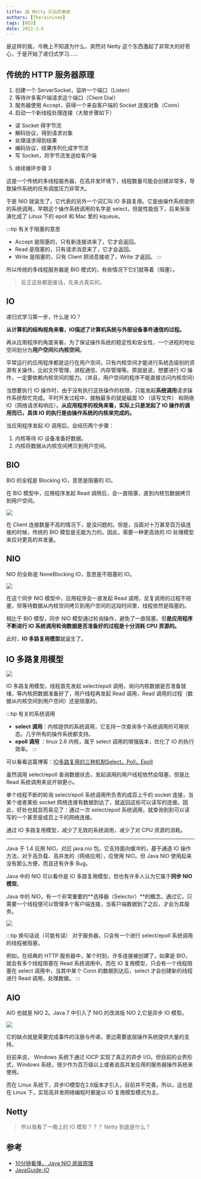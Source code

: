 ```yaml
---
title: 由 Netty 引出的事故
authors: [Therainisme]
tags: [NIO]
date: 2022-2-6
---
```


是这样的我，今晚上不知道为什么，突然对 Netty 这个东西激起了非常大的好奇心，于是开始了递归式学习......

<!--truncate-->

## 传统的 HTTP 服务器原理

1. 创建一个 ServerSocket，监听一个端口（Listen）
2. 等待许多客户端请求这个端口（Client Dial）
3. 服务器使用 Accept，获得一个来自客户端的 Socket 连接对象（Conn）
4. 启动一个新线程处理连接（大致步骤如下）

* 读 Socket 得字节流  
* 解码协议，得到请求对象 
* 处理请求得到结果 
* 编码协议，结果序列化成字节流 
* 写 Socket，将字节流发送给客户端

5. 继续循环步骤 3

这是一个传统的多线程服务器，在高并发环境下，线程数量可能会创建非常多，导致操作系统的任务调度压力非常大。

于是 NIO 就诞生了，它代表的另外一个词汇叫 IO 多路复用。它是由操作系统提供的系统调用，早期这个操作系统调用的名字是 select，但是性能低下，后来渐渐演化成了 Linux 下的 epoll 和 Mac 里的 kqueue。

:::tip 有关于阻塞的意思
* Accept 是阻塞的，只有新连接进来了，它才会返回。
* Read 是阻塞的，只有请求消息来了，它才会返回。
* Write 是阻塞的，只有 Client 把消息接收了，Write 才返回。
:::

所以传统的多线程服务器是 BIO 模式的，有些情况下它们就等着（阻塞）。

> 反正这些都是废话，先来点真实的。

## IO

递归式学习第一步，什么是 IO？

**从计算机的结构视角来看，IO描述了计算机系统与外部设备事件通信的过程。**

再从应用程序的角度来看，为了保证操作系统的稳定性和安全性，一个进程的地址空间划分为**用户空间**和**内核空间**。

平常运行的应用程序都是运行在用户空间，只有内核空间才能进行系统态级别的资源有关操作，比如文件管理、进程通信、内存管理等。原就是说，想要进行 IO 操作，一定要依赖内核空间的能力。（并且，用户空间的程序不能直接访问内核空间）

当想要执行 IO 操作时，由于没有执行这些操作的权限，只能发起**系统调用**请求操作系统帮忙完成。平时开发过程中，接触最多的就是磁盘 IO （读写文件） 和网络 IO（网络请求和响应）。**从应用程序的视角来看，实际上只是发起了 IO 操作的调用而已，具体 IO 的执行是由操作系统的内核来完成的。**

当应用程序发起 IO 调用后，会经历两个步骤：
1. 内核等待 IO 设备准备好数据。
2. 内核将数据从内核空间拷贝到用户空间。

## BIO

BIO 的全程是 Blocking IO，意思是阻塞的 IO。

在 BIO 模型中，应用程序发起 Read 调用后，会一直阻塞，直到内核包数据拷贝到用户空间。

![](./image/2022-02-06-23-02-35.png)

在 Client 连接数量不高的情况下，是没问题的。但是，当面对十万甚至百万级连接的时候，传统的 BIO 模型是无能为力的。因此，需要一种更高效的 IO 处理模型来应对更高的并发量。

## NIO

NIO 的全称是 NoneBlocking IO，意思是不阻塞的 IO。

![](./image/2022-02-06-23-16-52.png)

在这个同步 NIO 模型中，应用程序会一直发起 Read 调用，反复调用的过程不阻塞，但等待数据从内核空间拷贝到用户空间的这段时间里，线程依然是阻塞的。

相比于 BIO 模型，同步 NIO 模型通过轮询操作，避免了一直阻塞。但**是应用程序不断进行 IO 系统调用轮询数据是否准备好的过程是十分消耗 CPU 资源的。**

此时，**IO 多路复用模型**就诞生了。

## IO 多路复用模型

![](./image/2022-02-06-23-45-35.png)

IO 多路复用模型，线程首先发起 select/epoll 调用，询问内核数据是否准备就绪，等内核把数据准备好了，用户线程再发起 Read 调用，Read 调用的过程（数据从内核空间到用户空间）还是阻塞的。

:::tip 有关的系统调用
* **select 调用**：内核提供的系统调用，它支持一次查询多个系统调用的可用状态。几乎所有的操作系统都支持。
* **epoll 调用** ：linux 2.6 内核，属于 select 调用的增强版本，优化了 IO 的执行效率。
:::

可以看看这篇博客：[IO多路复用的三种机制Select，Poll，Epoll](https://www.jianshu.com/p/397449cadc9a)

虽然调用 select/epoll 查询数据状态，发起调用的用户线程依然会阻塞，但是比 Read 系统调用来说开销更小。

单个线程不断的轮询 select/epoll 系统调用所负责的成百上千的 socket 连接，当某个或者某些 socket 网络连接有数据到达了，就返回这些可以读写的连接。因此，好处也就显而易见了：通过一次 select/epoll 系统调用，就查询到到可以读写的一个甚至是成百上千的网络连接。

通过 IO 多路复用模型，减少了无效的系统调用，减少了对 CPU 资源的消耗。

-----

Java 于 1.4 应用 NIO，对应 java.nio 包。它支持面向缓冲的，基于通道 IO 操作方法，对于高负载、高并发的（网络应用），应使用 NIO。但 Java NIO 使用起来没有那么方便，而且还有许多 Bug。

Java 中的 NIO 可以看作是 IO 多路复用模型，但也有许多人认为它属于**同步 NIO 模型**。

Java 中的 NIO，有一个非常重要的**选择器（Selector）**的概念。通过它，只需要一个线程便可以管理多个客户端连接，当客户端数据到了之后，才会为其服务。

![](./image/2022-02-06-23-37-32.png)

:::tip 换句话说（可能有误）
对于服务器，只会有一个进行 select/epoll 系统调用的线程被阻塞。

例如，在经典的 HTTP 服务器中，某个时刻，许多连接被创建了，如果是 BIO，就会有多个线程阻塞在 Read 系统调用中。而在 IO 复用模型，只会有一个线程阻塞在 select 调用中，当其中某个 Conn 的数据到达后，select 才会创建新的线程进行 Read 调用，处理数据。
:::

## AIO

AIO 也就是 NIO 2。Java 7 中引入了 NIO 的改进版 NIO 2,它是异步 IO 模型。

![](./image/2022-02-07-00-29-32.png)

它的缺点就是需要完成事件的注册与传递，里边需要底层操作系统提供大量的支持。

目前来说， Windows 系统下通过 IOCP 实现了真正的异步 I/O。但目前的业界形式，Windows 系统，很少作为百万级以上或者说高并发应用的服务器操作系统来使用。

而在 Linux 系统下，异步IO模型在2.6版本才引入，目前并不完善。所以，这也是在 Linux 下，实现高并发网络编程时都是以 IO 复用模型模式为主。

## Netty

> 所以我看了一晚上的 IO 模型？？？ Netty 到底是什么？

## 参考

* [10分钟看懂， Java NIO 底层原理](https://www.cnblogs.com/crazymakercircle/p/10225159.html)
* [JavaGuide-IO](https://snailclimb.gitee.io/javaguide/#/docs/java/basis/io模型详解)